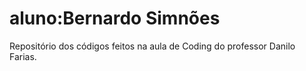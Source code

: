 # aluno:Bernardo Simnões
Repositório dos códigos feitos na aula de Coding do professor Danilo Farias.
